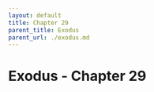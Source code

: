 ```yaml
---
layout: default
title: Chapter 29
parent_title: Exodus
parent_url: ./exodus.md
---
```


# Exodus - Chapter 29
